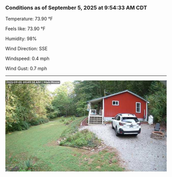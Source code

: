 ### Conditions as of September 5, 2025 at 9:54:33 AM CDT 

Temperature: 73.90 &deg;F

Feels like: 73.90 &deg;F

Humidity: 98%

Wind Direction: SSE

Windspeed: 0.4 mph

Wind Gust: 0.7 mph

---

<img src="./images/latest.jpeg"/>

